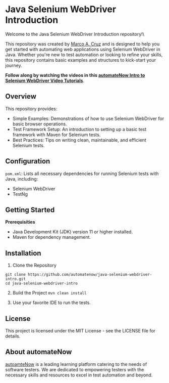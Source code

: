 # Java Selenium WebDriver Introduction

Welcome to the Java Selenium WebDriver Introduction repository!\

This repository was created by [Marco A. Cruz](http://www.linkedin.com/in/marco-a-cruz) and is designed to help you get started with automating web applications using Selenium WebDriver in Java. Whether you're new to test automation or looking to refine your skills, this repository contains basic examples and structures to kick-start your journey.

**Follow along by watching the videos in this [automateNow Intro to Selenium WebDriver Video Tutorials](https://youtube.com/playlist?list=PLjfhFHeUQDOj9T1cRFf5z7SqxcDPeAAjA)**.

## Overview
This repository provides:
- Simple Examples: Demonstrations of how to use Selenium WebDriver for basic browser operations.
- Test Framework Setup: An introduction to setting up a basic test framework with Maven for Selenium tests.
- Best Practices: Tips on writing clean, maintainable, and efficient Selenium tests.

## Configuration
```pom.xml```: Lists all necessary dependencies for running Selenium tests with Java, including:
- Selenium WebDriver
- TestNg

## Getting Started

**Prerequisities**
- Java Development Kit (JDK) version 11 or higher installed.
- Maven for dependency management.

## Installation

1. Clone the Repository
```
git clone https://github.com/automatenow/java-selenium-webdriver-intro.git
cd java-selenium-webdriver-intro
```

2. Build the Project
```mvn clean install```

3. Use your favorite IDE to run the tests.

## License
This project is licensed under the MIT License - see the LICENSE file for details.

## About automateNow
[autoamteNow](https://automatenow.io/) is a leading learning platform catering to the needs of software testers. We are dedicated to empowering testers with the necessary skills and resources to excel in test automation and beyond.
